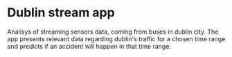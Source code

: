 # Dublin stream app
 Analisys of streaming sensors data, coming from buses in dublin city. The app presents relevant data regarding dublin's traffic for a chosen time range and predicts if an accident will happen in that time range.
